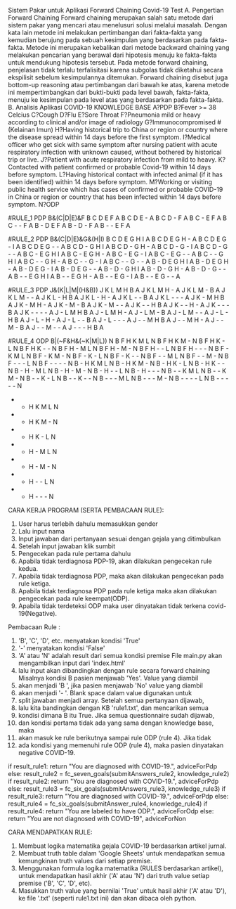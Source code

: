 Sistem Pakar untuk Aplikasi Forward Chaining Covid-19 Test
A.	Pengertian Forward Chaining
  Forward chaining merupakan salah satu metode dari sistem pakar yang mencari atau menelusuri solusi melalui masalah. Dengan kata lain metode ini melakukan pertimbangan dari fakta-fakta yang kemudian berujung pada sebuah kesimpulan yang berdasarkan pada fakta-fakta. Metode ini merupakan kebalikan dari metode backward chaining yang melakukan pencarian yang berawal dari hipotesis menuju ke fakta-fakta untuk mendukung hipotesis tersebut.
	Pada metode forward chaining, penjelasan tidak terlalu terfalisitasi karena subgolas tidak diketahui secara ekspilisit sebelum kesimpulannya ditemukan. Forward chaining disebut juga bottom-up reasoning atau pertimbangan dari bawah ke atas, karena metode ini mempertimbangkan dari bukti-bukti pada level bawah, fakta-fakta, menuju ke kesimpulan pada level atas yang berdasarkan pada fakta-fakta.
B.	Analisis Aplikasi 
COVID-19 KNOWLEDGE BASE
A?PDP
B?Fever >= 38 Celcius
C?Cough
D?Flu
E?Sore Throat
F?Pneumonia mild or heavy according to clinical and/or image of radiology
G?Immunocompromised #(Kelainan Imun)
H?Having historical trip to China or region or country where the disease spread within 14 days before the first symptom.
I?Medical officer who get sick with same symptom after nursing patient with acute respiratory infection with unknown caused, without bothered by historical trip or live.
J?Patient with acute respiratory infection from mild to heavy.
K?Contacted with patient confirmed or probable Covid-19 within 14 days before symptom.
L?Having historical contact with infected animal (if it has been identified) within 14 days before symptom.
M?Working or visiting public health service which has cases of confirmed or probable COVID-19 in China or region or country that has been infected within 14 days before symptom.
N?ODP

#RULE_1 PDP  B&(C|D|E)&F
B C D E F A
B C D E - A
B C D - F A
B C - E F A
B C - - F A
B - D E F A
B - D - F A
B - - E F A

#RULE_2 PDP  B&(C|D|E)&G&(H|I)
B C D E G H I A
B C D E G H - A
B C D E G - I A
B C D E G - - A
B C D - G H I A
B C D - G H - A
B C D - G - I A
B C D - G - - A
B C - E G H I A
B C - E G H - A
B C - E G - I A
B C - E G - - A
B C - - G H I A
B C - - G H - A
B C - - G - I A
B C - - G - - A
B - D E G H I A
B - D E G H - A
B - D E G - I A
B - D E G - - A
B - D - G H I A
B - D - G H - A
B - D - G - - A
B - - E G H I A
B - - E G H - A
B - - E G - I A
B - - E G - - A

#RULE_3 PDP  J&(K|L|M|(H&B))
J K L M H B A
J K L M H - A
J K L M - B A
J K L M - - A
J K L - H B A
J K L - H - A
J K L - - B A
J K L - - - A
J K - M H B A
J K - M H - A
J K - M - B A
J K - M - - A
J K - - H B A
J K - - H - A
J K - - - B A
J K - - - - A
J - L M H B A
J - L M H - A
J - L M - B A
J - L M - - A
J - L - H B A
J - L - H - A
J - L - - B A
J - L - - - A
J - - M H B A
J - - M H - A
J - - M - B A
J - - M - - A
J - - - H B A


#RULE_4 ODP B|(~F&H&(~K|M|L)) N
B F H K M L N
B F H K M - N
B F H K - L N
B F H K - - N
B F H - M L N
B F H - M - N
B F H - - L N
B F H - - - N
B F - K M L N
B F - K M - N
B F - K - L N
B F - K - - N
B F - - M L N
B F - - M - N
B F - - - L N
B F - - - - N
B - H K M L N
B - H K M - N
B - H K - L N
B - H K - - N
B - H - M L N
B - H - M - N
B - H - - L N
B - H - - - N
B - - K M L N
B - - K M - N
B - - K - L N
B - - K - - N
B - - - M L N
B - - - M - N
B - - - - L N
B - - - - - N
- - H K M L N
- - H K M - N
- - H K - L N
- - H - M L N
- - H - M - N
- - H - - L N
- - H - - - N

CARA KERJA PROGRAM (SERTA PEMBACAAN RULE):
1.	User harus terlebih dahulu memasukkan gender 
2.	Lalu input nama
3.	Input jawaban dari pertanyaan sesuai dengan gejala yang ditimbulkan 
4.	Setelah input jawaban klik sumbit  
5.	Pengecekan pada rule pertama dahulu 
6.	Apabila tidak terdiagnosa PDP-19, akan dilakukan pengecekan rule kedua. 
7.	Apabila tidak terdiagnosa PDP, maka akan dilakukan pengecekan pada rule ketiga.
8.	Apabila tidak terdiagnosa PDP pada rule ketiga maka akan dilakukan pengecekan pada rule keempat(ODP). 
9.	Apabila tidak terdeteksi ODP maka user dinyatakan tidak terkena covid-19(Negative).


Pembacaan Rule :
1.	'B', 'C', 'D', etc. menyatakan kondisi 'True'
2.	'-' menyatakan kondisi 'False'
3.	'A' atau 'N' adalah result dari semua kondisi premise
File main.py akan mengambilkan input dari 'index.html'
4.	lalu input akan dibandingkan dengan rule secara forward chaining
Misalnya kondisi B pasien menjawab 'Yes'. Value yang diambil
5.	akan menjadi 'B ', jika pasien menjawab 'No' value yang diambil
6.	akan menjadi '- '. Blank space dalam value digunakan untuk
7.	split jawaban menjadi array. Setelah semua pertanyaan dijawab,
8.	lalu kita bandingkan dengan KB 'rule1.txt', dan mencarikan semua
9.	kondisi dimana B itu True. Jika semua questionnaire sudah dijawab,
10.	dan kondisi pertama tidak ada yang sama dengan knowledge base, maka
11.	akan masuk ke rule berikutnya sampai rule ODP (rule 4). Jika tidak
12.	ada kondisi yang memenuhi rule ODP (rule 4), maka pasien dinyatakan negative COVID-19.

if result_rule1:
        return "You are diagnosed with COVID-19.", adviceForPdp
    else:
        result_rule2 = fc_seven_goals(submitAnswers_rule2, knowledge_rule2)
        if result_rule2:
            return "You are diagnosed with COVID-19.", adviceForPdp
        else:
            result_rule3 = fc_six_goals(submitAnswers_rule3, knowledge_rule3)
            if result_rule3:
                return "You are diagnosed with COVID-19.", adviceForPdp
            else:
                result_rule4 = fc_six_goals(submitAnswer_rule4, knowledge_rule4)
                if result_rule4:
                    return "You are labeled to have ODP.", adviceForOdp
                else:
                    return "You are not diagnosed with COVID-19", adviceForNon

CARA MENDAPATKAN RULE:
1.	Membuat logika matematika gejala COVID-19 berdasarkan artikel jurnal.
2.	Membuat truth table dalam 'Google Sheets' untuk mendapatkan semua kemungkinan truth values dari setiap premise.
3.	Menggunakan formula logika matematika (RULES berdasarkan artikel), untuk mendapatkan hasil akhir ('A' atau 'N') dari truth value setiap premise ('B', 'C', 'D', etc).
4.	Masukkan truth value yang bernilai 'True' untuk hasil akhir ('A' atau 'D'), ke file '.txt' (seperti rule1.txt ini) dan akan dibaca oleh python.



